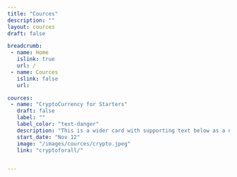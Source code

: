 ```yaml
---
title: "Cources"
description: ""
layout: cources
draft: false

breadcrumb:
 - name: Home
   islink: true
   url: /
 - name: Cources
   islink: false
   url:

cources:
 - name: "CryptoCurrency for Starters"
   draft: false
   label: ""
   label_color: "text-danger"
   description: "This is a wider card with supporting text below as a natural lead-in to additional content."
   start_date: "Nov 12"
   image: "/images/cources/crypto.jpeg"
   link: "cryptoforall/"


---
```

